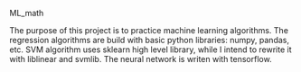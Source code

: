 ML_math

The purpose of this project is to practice machine learning algorithms. 
The regression algorithms are build with basic python libraries: numpy, pandas, etc. SVM algorithm uses sklearn high level library, while I intend to rewrite it with liblinear and svmlib. The neural network is writen with tensorflow. 
